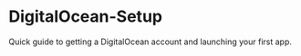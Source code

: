 DigitalOcean-Setup
==================

Quick guide to getting a DigitalOcean account and launching your first app.
